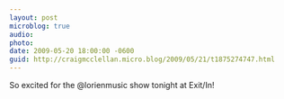 ```yaml
---
layout: post
microblog: true
audio: 
photo: 
date: 2009-05-20 18:00:00 -0600
guid: http://craigmcclellan.micro.blog/2009/05/21/t1875274747.html
---
```

So excited for the @lorienmusic show tonight at Exit/In!
